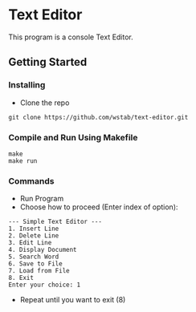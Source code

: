 # Text Editor

This program is a console Text Editor.

## Getting Started

### Installing

* Clone the repo
```
git clone https://github.com/wstab/text-editor.git
```

### Compile and Run Using Makefile

```
make
make run
```

### Commands

* Run Program
* Choose how to proceed (Enter index of option):
```
--- Simple Text Editor ---
1. Insert Line
2. Delete Line
3. Edit Line
4. Display Document
5. Search Word
6. Save to File
7. Load from File
8. Exit
Enter your choice: 1
```
* Repeat until you want to exit (8)
